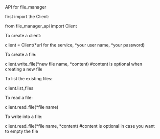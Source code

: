 API for file_manager

first import the Client:

from file_manager_api import Client

To create a client:

client = Client(*url for the service, *your user name, *your password)

To create a file:

client.write_file(*new file name, *content) #content is optional when creating a new file

To list the existing files:

client.list_files

To read a file:

client.read_file(*file name)

To write into a file:

client.read_file(*file name, *content) #content is optional in case you want to empty the file
